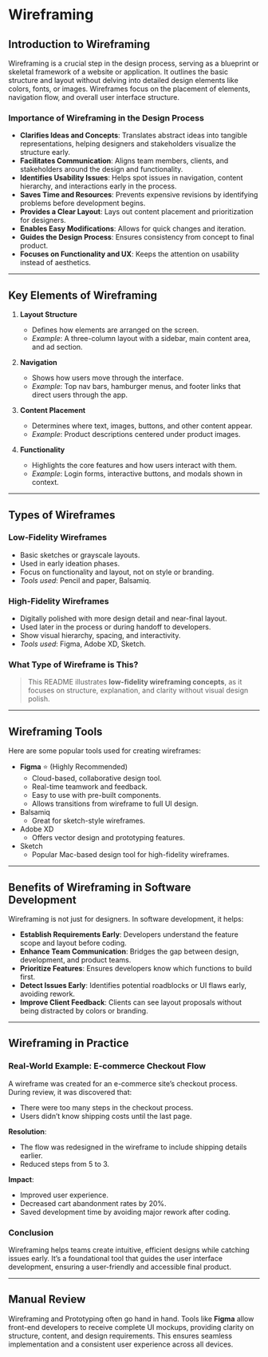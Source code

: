 # Wireframing

## Introduction to Wireframing

Wireframing is a crucial step in the design process, serving as a blueprint or skeletal framework of a website or application. It outlines the basic structure and layout without delving into detailed design elements like colors, fonts, or images. Wireframes focus on the placement of elements, navigation flow, and overall user interface structure.

### Importance of Wireframing in the Design Process

- **Clarifies Ideas and Concepts**: Translates abstract ideas into tangible representations, helping designers and stakeholders visualize the structure early.
- **Facilitates Communication**: Aligns team members, clients, and stakeholders around the design and functionality.
- **Identifies Usability Issues**: Helps spot issues in navigation, content hierarchy, and interactions early in the process.
- **Saves Time and Resources**: Prevents expensive revisions by identifying problems before development begins.
- **Provides a Clear Layout**: Lays out content placement and prioritization for designers.
- **Enables Easy Modifications**: Allows for quick changes and iteration.
- **Guides the Design Process**: Ensures consistency from concept to final product.
- **Focuses on Functionality and UX**: Keeps the attention on usability instead of aesthetics.

---

## Key Elements of Wireframing

1. **Layout Structure**
   - Defines how elements are arranged on the screen.
   - *Example*: A three-column layout with a sidebar, main content area, and ad section.

2. **Navigation**
   - Shows how users move through the interface.
   - *Example*: Top nav bars, hamburger menus, and footer links that direct users through the app.

3. **Content Placement**
   - Determines where text, images, buttons, and other content appear.
   - *Example*: Product descriptions centered under product images.

4. **Functionality**
   - Highlights the core features and how users interact with them.
   - *Example*: Login forms, interactive buttons, and modals shown in context.

---

## Types of Wireframes

### Low-Fidelity Wireframes
- Basic sketches or grayscale layouts.
- Used in early ideation phases.
- Focus on functionality and layout, not on style or branding.
- *Tools used*: Pencil and paper, Balsamiq.

### High-Fidelity Wireframes
- Digitally polished with more design detail and near-final layout.
- Used later in the process or during handoff to developers.
- Show visual hierarchy, spacing, and interactivity.
- *Tools used*: Figma, Adobe XD, Sketch.

### What Type of Wireframe is This?
> This README illustrates **low-fidelity wireframing concepts**, as it focuses on structure, explanation, and clarity without visual design polish.

---

## Wireframing Tools

Here are some popular tools used for creating wireframes:

- **Figma** ⭐ (Highly Recommended)
  - Cloud-based, collaborative design tool.
  - Real-time teamwork and feedback.
  - Easy to use with pre-built components.
  - Allows transitions from wireframe to full UI design.
- Balsamiq
  - Great for sketch-style wireframes.
- Adobe XD
  - Offers vector design and prototyping features.
- Sketch
  - Popular Mac-based design tool for high-fidelity wireframes.

---

## Benefits of Wireframing in Software Development

Wireframing is not just for designers. In software development, it helps:

- **Establish Requirements Early**: Developers understand the feature scope and layout before coding.
- **Enhance Team Communication**: Bridges the gap between design, development, and product teams.
- **Prioritize Features**: Ensures developers know which functions to build first.
- **Detect Issues Early**: Identifies potential roadblocks or UI flaws early, avoiding rework.
- **Improve Client Feedback**: Clients can see layout proposals without being distracted by colors or branding.

---

## Wireframing in Practice

### Real-World Example: E-commerce Checkout Flow

A wireframe was created for an e-commerce site’s checkout process. During review, it was discovered that:

- There were too many steps in the checkout process.
- Users didn’t know shipping costs until the last page.

**Resolution**:
- The flow was redesigned in the wireframe to include shipping details earlier.
- Reduced steps from 5 to 3.

**Impact**:
- Improved user experience.
- Decreased cart abandonment rates by 20%.
- Saved development time by avoiding major rework after coding.

### Conclusion

Wireframing helps teams create intuitive, efficient designs while catching issues early. It’s a foundational tool that guides the user interface development, ensuring a user-friendly and accessible final product.

---

## Manual Review

Wireframing and Prototyping often go hand in hand. Tools like **Figma** allow front-end developers to receive complete UI mockups, providing clarity on structure, content, and design requirements. This ensures seamless implementation and a consistent user experience across all devices.


